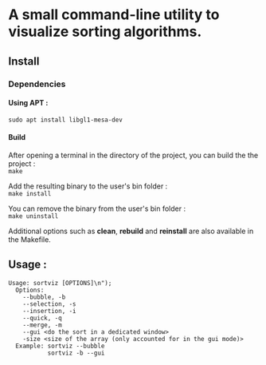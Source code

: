 # A small command-line utility to visualize sorting algorithms.

## Install

### Dependencies

#### Using APT :

`sudo apt install libgl1-mesa-dev`

#### Build

After opening a terminal in the directory of the project, you can build the the project :\
`make`

Add the resulting binary to the user's bin folder :\
`make install`

You can remove the binary from the user's bin folder :\
`make uninstall`

Additional options such as **clean**, **rebuild** and **reinstall** are also available in the Makefile.

## Usage :

```
Usage: sortviz [OPTIONS]\n");
  Options:
    --bubble, -b
    --selection, -s
    --insertion, -i
    --quick, -q
    --merge, -m
    --gui <do the sort in a dedicated window>
    -size <size of the array (only accounted for in the gui mode)>
  Example: sortviz --bubble
           sortviz -b --gui
```
